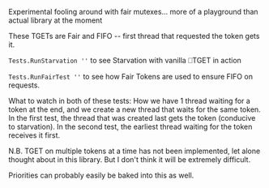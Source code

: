 Experimental fooling around with fair mutexes... more of a playground than actual library at the moment

These TGETs are Fair and FIFO -- first thread that requested the token gets it. 

`Tests.RunStarvation ''` to see Starvation with vanilla ⎕TGET in action

`Tests.RunFairTest ''` to see how Fair Tokens are used to ensure FIFO on requests.

What to watch in both of these tests: How we have 1 thread waiting for a token at the end, and we create a new thread that waits for the same token. In the first test, the thread that was created last gets the token (conducive to starvation). In the second test, the earliest thread waiting for the token receives it first. 

N.B. TGET on multiple tokens at a time has not been implemented, let alone thought about in this library. But I don't think it will be extremely difficult. 

Priorities can probably easily be baked into this as well. 
